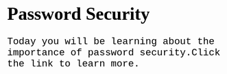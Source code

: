 <Password Security> 
<html>
<head>
<style>
h1 {
  color: black;
  font-family: verdana;
  font-size: 300%;

}
p  {
  font-family: courier;
  font-size: 160%;
}
</style>
</head>
<body>

<h1>Password Security</h1>
<p>Today you will be learning about the importance of password security.Click the link to learn more.</p>

</body>
</html>
<style>
p {
 color: black;
 }
 </style>
 <style>
 p {
 border: 4px
 border: black
   
 </style>
 <body>
   <rel="image" href="https://images.app.goo.gl/pbS9aykEC9pGvoAT9">
 </body> 
 
 
 
 
